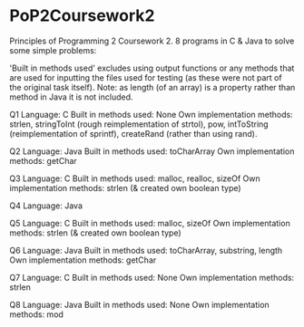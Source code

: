# PoP2Coursework2
Principles of Programming 2 Coursework 2. 8 programs in C &amp; Java to solve some simple problems:

'Built in methods used' excludes using output functions or any methods that are used for inputting the files used for testing (as these were not part of the original task itself).
Note: as length (of an array) is a property rather than method in Java it is not included.

Q1
Language: C
Built in methods used: None
Own implementation methods: strlen, stringToInt (rough reimplementation of strtol), pow, intToString (reimplementation of sprintf), createRand (rather than using rand).

Q2
Language: Java
Built in methods used: toCharArray
Own implementation methods: getChar

Q3
Language: C
Built in methods used: malloc, realloc, sizeOf
Own implementation methods: strlen (& created own boolean type)

Q4
Language: Java

Q5
Language: C
Built in methods used: malloc, sizeOf
Own implementation methods: strlen (& created own boolean type)

Q6
Language: Java
Built in methods used: toCharArray, substring, length
Own implementation methods: getChar

Q7
Language: C
Built in methods used: None
Own implementation methods: strlen

Q8
Language: Java
Built in methods used: None
Own implementation methods: mod
